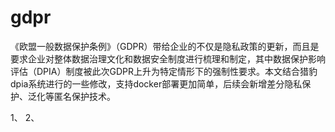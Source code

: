 # gdpr
《欧盟一般数据保护条例》（GDPR）带给企业的不仅是隐私政策的更新，而且是要求企业对整体数据治理文化和数据安全制度进行梳理和制定，其中数据保护影响评估（DPIA）制度被此次GDPR上升为特定情形下的强制性要求。本文结合猎豹dpia系统进行的一些修改，支持docker部署更加简单，后续会新增差分隐私保护、泛化等匿名保护技术。

1、
2、
